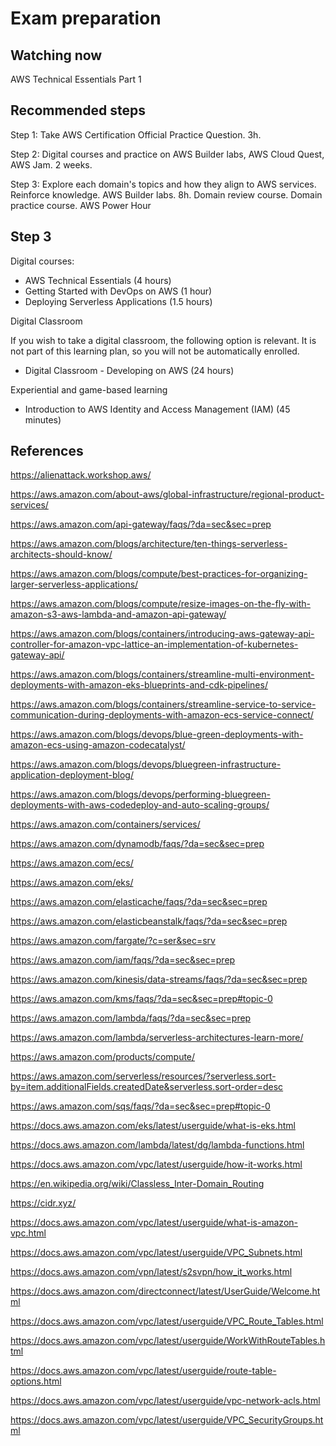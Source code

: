 # Exam preparation

## Watching now

AWS Technical Essentials Part 1

## Recommended steps

Step 1: Take AWS Certification Official Practice Question. 3h.

Step 2: Digital courses and practice on AWS Builder labs, AWS Cloud Quest, AWS Jam. 2 weeks.

Step 3: Explore each domain's topics and how they align to AWS services. Reinforce knowledge. AWS Builder labs. 8h.
Domain review course. Domain practice course.
AWS Power Hour

## Step 3

Digital courses:

- AWS Technical Essentials (4 hours)
- Getting Started with DevOps on AWS (1 hour)
- Deploying Serverless Applications (1.5 hours)

Digital Classroom

If you wish to take a digital classroom, the following option is relevant. It is not part of this learning plan, so you will not be automatically enrolled.

- Digital Classroom - Developing on AWS (24 hours)

Experiential and game-based learning

- Introduction to AWS Identity and Access Management (IAM) (45 minutes)

## References

<https://alienattack.workshop.aws/>

<https://aws.amazon.com/about-aws/global-infrastructure/regional-product-services/>

<https://aws.amazon.com/api-gateway/faqs/?da=sec&sec=prep>

<https://aws.amazon.com/blogs/architecture/ten-things-serverless-architects-should-know/>

<https://aws.amazon.com/blogs/compute/best-practices-for-organizing-larger-serverless-applications/>

<https://aws.amazon.com/blogs/compute/resize-images-on-the-fly-with-amazon-s3-aws-lambda-and-amazon-api-gateway/>

<https://aws.amazon.com/blogs/containers/introducing-aws-gateway-api-controller-for-amazon-vpc-lattice-an-implementation-of-kubernetes-gateway-api/>

<https://aws.amazon.com/blogs/containers/streamline-multi-environment-deployments-with-amazon-eks-blueprints-and-cdk-pipelines/>

<https://aws.amazon.com/blogs/containers/streamline-service-to-service-communication-during-deployments-with-amazon-ecs-service-connect/>

<https://aws.amazon.com/blogs/devops/blue-green-deployments-with-amazon-ecs-using-amazon-codecatalyst/>

<https://aws.amazon.com/blogs/devops/bluegreen-infrastructure-application-deployment-blog/>

<https://aws.amazon.com/blogs/devops/performing-bluegreen-deployments-with-aws-codedeploy-and-auto-scaling-groups/>

<https://aws.amazon.com/containers/services/>

<https://aws.amazon.com/dynamodb/faqs/?da=sec&sec=prep>

<https://aws.amazon.com/ecs/>

<https://aws.amazon.com/eks/>

<https://aws.amazon.com/elasticache/faqs/?da=sec&sec=prep>

<https://aws.amazon.com/elasticbeanstalk/faqs/?da=sec&sec=prep>

<https://aws.amazon.com/fargate/?c=ser&sec=srv>

<https://aws.amazon.com/iam/faqs/?da=sec&sec=prep>

<https://aws.amazon.com/kinesis/data-streams/faqs/?da=sec&sec=prep>

<https://aws.amazon.com/kms/faqs/?da=sec&sec=prep#topic-0>

<https://aws.amazon.com/lambda/faqs/?da=sec&sec=prep>

<https://aws.amazon.com/lambda/serverless-architectures-learn-more/>

<https://aws.amazon.com/products/compute/>

<https://aws.amazon.com/serverless/resources/?serverless.sort-by=item.additionalFields.createdDate&serverless.sort-order=desc>

<https://aws.amazon.com/sqs/faqs/?da=sec&sec=prep#topic-0>

<https://docs.aws.amazon.com/eks/latest/userguide/what-is-eks.html>

<https://docs.aws.amazon.com/lambda/latest/dg/lambda-functions.html>

<https://docs.aws.amazon.com/vpc/latest/userguide/how-it-works.html>

<https://en.wikipedia.org/wiki/Classless_Inter-Domain_Routing>

<https://cidr.xyz/>

<https://docs.aws.amazon.com/vpc/latest/userguide/what-is-amazon-vpc.html>

<https://docs.aws.amazon.com/vpc/latest/userguide/VPC_Subnets.html>

<https://docs.aws.amazon.com/vpn/latest/s2svpn/how_it_works.html>

<https://docs.aws.amazon.com/directconnect/latest/UserGuide/Welcome.html>

<https://docs.aws.amazon.com/vpc/latest/userguide/VPC_Route_Tables.html>

<https://docs.aws.amazon.com/vpc/latest/userguide/WorkWithRouteTables.html>

<https://docs.aws.amazon.com/vpc/latest/userguide/route-table-options.html>

<https://docs.aws.amazon.com/vpc/latest/userguide/vpc-network-acls.html>

<https://docs.aws.amazon.com/vpc/latest/userguide/VPC_SecurityGroups.html>
